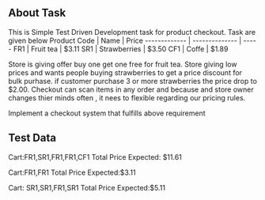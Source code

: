 
## About Task

This is Simple Test Driven Development task for product checkout.
Task are  given below
Product Code  |  Name           | Price
------------- | --------------  | -----
FR1           |  Fruit tea      | $3.11
SR1           |  Strawberries   | $3.50
CF1           |  Coffe          | $1.89

Store is giving  offer buy one get one free for fruit tea.
Store giving low  prices and  wants people buying strawberries to get a price discount for bulk purhase. if customer purchase  3 or more strawberries the price drop  to $2.00.
Checkout can scan items in any order and because  and store owner changes thier minds often , it nees to flexible regarding our pricing rules.

Implement a checkout system that fulfills above requirement

Test Data
---------------------------------
Cart:FR1,SR1,FR1,FR1,CF1
Total Price Expected: $11.61

Cart:FR1,FR1
Total Price Expected:$3.11

Cart: SR1,SR1,FR1,SR1
Total Price Expected:$5.11



